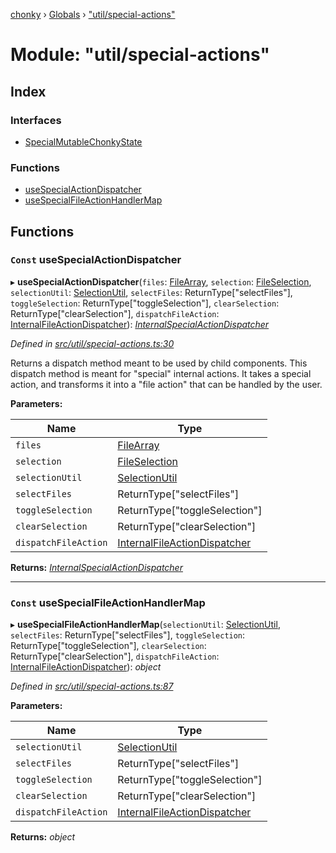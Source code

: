 [chonky](../README.md) › [Globals](../globals.md) › ["util/special-actions"](_util_special_actions_.md)

# Module: "util/special-actions"

## Index

### Interfaces

* [SpecialMutableChonkyState](../interfaces/_util_special_actions_.specialmutablechonkystate.md)

### Functions

* [useSpecialActionDispatcher](_util_special_actions_.md#const-usespecialactiondispatcher)
* [useSpecialFileActionHandlerMap](_util_special_actions_.md#const-usespecialfileactionhandlermap)

## Functions

### `Const` useSpecialActionDispatcher

▸ **useSpecialActionDispatcher**(`files`: [FileArray](_types_files_types_.md#filearray), `selection`: [FileSelection](../interfaces/_types_files_types_.fileselection.md), `selectionUtil`: [SelectionUtil](../classes/_util_selection_.selectionutil.md), `selectFiles`: ReturnType<typeof useSelection>["selectFiles"], `toggleSelection`: ReturnType<typeof useSelection>["toggleSelection"], `clearSelection`: ReturnType<typeof useSelection>["clearSelection"], `dispatchFileAction`: [InternalFileActionDispatcher](_types_file_actions_types_.md#internalfileactiondispatcher)): *[InternalSpecialActionDispatcher](_types_special_actions_types_.md#internalspecialactiondispatcher)*

*Defined in [src/util/special-actions.ts:30](https://github.com/TimboKZ/Chonky/blob/f29f7b3/src/util/special-actions.ts#L30)*

Returns a dispatch method meant to be used by child components. This dispatch
method is meant for "special" internal actions. It takes a special action, and
transforms it into a "file action" that can be handled by the user.

**Parameters:**

Name | Type |
------ | ------ |
`files` | [FileArray](_types_files_types_.md#filearray) |
`selection` | [FileSelection](../interfaces/_types_files_types_.fileselection.md) |
`selectionUtil` | [SelectionUtil](../classes/_util_selection_.selectionutil.md) |
`selectFiles` | ReturnType<typeof useSelection>["selectFiles"] |
`toggleSelection` | ReturnType<typeof useSelection>["toggleSelection"] |
`clearSelection` | ReturnType<typeof useSelection>["clearSelection"] |
`dispatchFileAction` | [InternalFileActionDispatcher](_types_file_actions_types_.md#internalfileactiondispatcher) |

**Returns:** *[InternalSpecialActionDispatcher](_types_special_actions_types_.md#internalspecialactiondispatcher)*

___

### `Const` useSpecialFileActionHandlerMap

▸ **useSpecialFileActionHandlerMap**(`selectionUtil`: [SelectionUtil](../classes/_util_selection_.selectionutil.md), `selectFiles`: ReturnType<typeof useSelection>["selectFiles"], `toggleSelection`: ReturnType<typeof useSelection>["toggleSelection"], `clearSelection`: ReturnType<typeof useSelection>["clearSelection"], `dispatchFileAction`: [InternalFileActionDispatcher](_types_file_actions_types_.md#internalfileactiondispatcher)): *object*

*Defined in [src/util/special-actions.ts:87](https://github.com/TimboKZ/Chonky/blob/f29f7b3/src/util/special-actions.ts#L87)*

**Parameters:**

Name | Type |
------ | ------ |
`selectionUtil` | [SelectionUtil](../classes/_util_selection_.selectionutil.md) |
`selectFiles` | ReturnType<typeof useSelection>["selectFiles"] |
`toggleSelection` | ReturnType<typeof useSelection>["toggleSelection"] |
`clearSelection` | ReturnType<typeof useSelection>["clearSelection"] |
`dispatchFileAction` | [InternalFileActionDispatcher](_types_file_actions_types_.md#internalfileactiondispatcher) |

**Returns:** *object*
